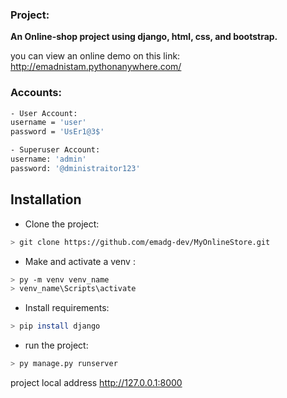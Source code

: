### Project:
<b>An Online-shop project using django, html, css, and bootstrap.</b>

you can view an online demo on this link:
http://emadnistam.pythonanywhere.com/

### Accounts:
```bash
- User Account:
username = 'user'
password = 'UsEr1@3$'

- Superuser Account:
username: 'admin'
password: '@dministraitor123'
```  

## Installation

- Clone the project:
```bash
> git clone https://github.com/emadg-dev/MyOnlineStore.git
```

- Make and activate a venv :
```bash
> py -m venv venv_name
> venv_name\Scripts\activate
```   

- Install requirements:
```bash
> pip install django
``` 

- run the project:
```bash
> py manage.py runserver
``` 

project local address http://127.0.0.1:8000
